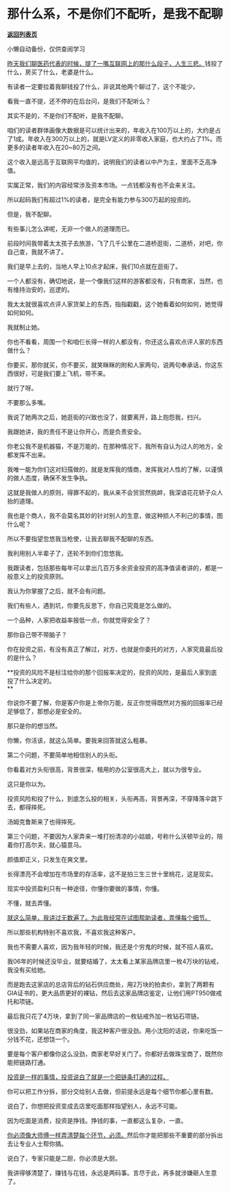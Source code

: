 # 那什么系，不是你们不配听，是我不配聊

[**返回列表页**](/gzh/记忆承载3)

小懒自动备份，仅供查阅学习

[昨天我们聊医药代表的时候，提了一嘴互联网上的那什么段子，人生三悲。](http://mp.weixin.qq.com/s?__biz=MzU3NDc5Nzc0NQ==&mid=2247525319&idx=1&sn=de1613b79ffec812615ddfaf41a7100b&chksm=fd2ec119ca59480f91d3e7d8d98aa17d0db4e71a20c5548051c8f2f2b2e9aae2d4366a1ff58d&scene=21#wechat_redirect)钱投了什么，房买了什么，老婆是什么。

有读者一定要拉着我聊钱投了什么，非说其他两个聊过了，这个不能少。

看我一直不提，还不停的在后台问，是我们不配听么？  

其实不是的，不是你们不配听，是我不配聊。

咱们的读者群体画像大数据是可以统计出来的，年收入在100万以上的，大约是占了1成。年收入在300万以上的，就是LV定义的非零收入家庭，也大约占了1%。而更多的读者年收入在20~80万之间。

这个收入是远高于互联网平均值的，说明我们的读者以中产为主，里面不乏高净值。

实属正常，我们的内容经常涉及资本市场。一点钱都没有也不会来关注。

所以起码我们有超过1%的读者，是完全有能力参与300万起的投资的。  

但是，我不配聊。  

有些事儿怎么讲呢，无非一个做人的道理而已。  

前段时间我带着太太孩子去旅游，飞了几千公里在二道桥逛街，二道桥，对吧，你自己查，我就不讲了。

我们是早上去的，当地人早上10点才起床，我们10点就在逛街了。

一个人都没有，确切地说，是一个像我们这样的游客都没有，只有商家，当然，也有维持治安的，巡逻的。

我太太就很喜欢点评人家货架上的东西，指指戳戳，这个她看着如何如何，她觉得如何如何。

我就制止她。

你也不看看，周围一个和咱仨长得一样的人都没有，你还这么喜欢点评人家的东西做什么？

你要买，那你就买，你不要买，就笑眯眯的附和人家两句，说两句奉承话，你这东西很好，可是我们要上飞机，带不来。  

就行了呀。

不要那么多嘴。  

我说了她两次之后，她逛街的兴致也没了，就要离开，路上抱怨我，扫兴。  

我跟她讲，我的责任不是让你开心，而是负责安全。

你老公我不是机器猫，不是万能的，在那种情况下，我所有自认为过人的地方，全都发挥不出来。

我唯一能为你们这对妇孺做的，就是发挥我的情商，发挥我对人性的了解，以谨慎的做人态度，确保不发生争执。  

这就是我做人的原则，得罪不起的，我从来不会贸贸然挑衅，我深谙花花轿子众人抬的道理。  

我也是个商人，我不会莫名其妙的针对别人的生意，做这种损人不利己的事情，图什么呢？  

所以不要指望忽悠我当枪使，让我去聊我不配聊的东西。

我利用别人半辈子了，还轮不到你们忽悠我。

我跟读者，包括那些每年可以拿出几百万多余资金投资的高净值读者讲的，都是一般意义上的投资原则。  

我认为你掌握了之后，就不会有问题。  

我们有些人，遇到坑，你要先反思下，你自己究竟是怎么做的。  

一个品种，人家把收益率报低一点，你就觉得安全了？  

那你自己带不带脑子？  

你在投资之前，有没有真正了解过，对方，也就是你委托的对方，人家究竟最后投的是什么？

 **投资的风险不是标注给你的那个回报率决定的，投资的风险，是最后人家到底投了什么决定的。  
**

你说你不要了解，你是客户你是上帝你万能，反正你觉得既然对方报的回报率已经足够低了，那想必是安全的。

那只是你的想当然。

你懒，你活该，就这么简单。要我来回答就这么粗暴。

第二个问题，不要简单地相信别人的头衔。  

你看着对方头衔很高，背景很深，租用的办公室很高大上，就以为很专业。

这只是你以为。

投资风险和投了什么，到底怎么投的相关，头衔再高，背景再深，不穿降落伞跳下去，都得摔死。  

汤姆克鲁斯来了也得摔死。  

第三个问题，不要因为人家弄来一堆打扮清凉的小姑娘，号称什么沃顿毕业的，陪着你打高尔夫，就心猿意马。  

颜值即正义，只发生在爽文里。

长得漂亮不会增加在市场里的存活率，这不是拍三生三世十里桃花，这是现实。  

现实中投资盈利只有一种途径，你懂你要做的事情，你懂。  

不懂，就去弄懂。  

[就这么简单，我讲过无数遍了。为此我经常在试图帮助读者，弄懂每个细节。  
](http://mp.weixin.qq.com/s?__biz=MzkwMzQ1MzczOQ==&mid=2247484001&idx=1&sn=1acc164b00cad51f2dbf39f8b376661b&chksm=c0974f25f7e0c633d28d9e8c26bd3f8fe4595878d2e51b1285efcc44b0ed2e9bfc3a7ebd76c8&scene=21#wechat_redirect)

所以那些机构特别不喜欢我，不喜欢我这种客户。  

我也不需要人喜欢，因为我年轻的时候，我还是个穷鬼的时候，就不招人喜欢。

我06年的时候还没毕业，就要结婚了，太太看上某家品牌店里一枚4万块的钻戒，我没有买给她。

而是跑去这家店的总店背后的钻石供应商处，用2万块的拍卖价，拿到了两颗有GIA证书的，更大品质更好的裸钻，然后去这家品牌店鉴定，让他们用PT950做戒托和项链。

最后我只花了4万块，拿到了同一家品牌店的一枚钻戒外加一枚钻石项链。  

很没劲，如果站在商家的角度，我这种客户很没劲。用小沈阳的话说，你来吃饭一分钱不花，还想饶一个。  

要是每个客户都像你这么没劲，商家老早好关门了。你都好去做珠宝商了，既然你能把链路打通。  

[投资是一样的事情，投资说白了就是一个把链条打通的过程。](http://mp.weixin.qq.com/s?__biz=MzkwMzQ1MzczOQ==&mid=2247484001&idx=1&sn=1acc164b00cad51f2dbf39f8b376661b&chksm=c0974f25f7e0c633d28d9e8c26bd3f8fe4595878d2e51b1285efcc44b0ed2e9bfc3a7ebd76c8&scene=21#wechat_redirect)

你可以把工作分拆，部分交给别人去做，但前提永远是每个细节你都心里有数。  

说白了，你想把投资变成去店里吃面那样指望别人，永远不可能。  

因为吃面是消费，投资是挣钱。挣钱的事，一直都这么复杂，一直。

[你必须像大师傅一样弄清楚每个环节，必须。](http://mp.weixin.qq.com/s?__biz=MzkwMzQ1MzczOQ==&mid=2247484001&idx=1&sn=1acc164b00cad51f2dbf39f8b376661b&chksm=c0974f25f7e0c633d28d9e8c26bd3f8fe4595878d2e51b1285efcc44b0ed2e9bfc3a7ebd76c8&scene=21#wechat_redirect)然后你才能把那些不重要的部分拆出去让专业人士帮你搞。  

说白了，专家只能是二厨，你必须是大厨。  

我讲得够清楚了，赚钱与花钱，永远是两码事。言尽于此，再多就涉嫌砸人生意了。

